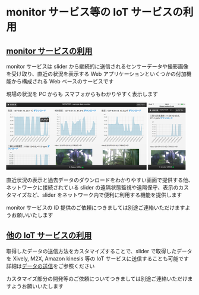 # monitor サービス等の IoT サービスの利用

## <u>monitor サービスの利用</u>
monitor サービスは slider から継続的に送信されるセンサーデータや撮影画像を受け取り、直近の状況を表示する Web アプリケーションといくつかの付加機能から構成される Web ベースのサービスです

現場の状況を PC からも スマフォからもわかりやすく表示します

<img src="pic/ss.2016-12-07 13.32.53.png" width="75%">
<img src="pic/2016-12-09 14.31.02.png" width="20%">

直近状況の表示と過去データのダウンロードをわかりやすい画面で提供する他、ネットワークに接続されている slider の遠隔状態監視や遠隔保守、表示のカスタマイズなど、slider をネットワーク内で便利に利用する機能を提供します

monitor サービスの ID 提供のご依頼につきましては別途ご連絡いただけますようお願いいたします

## <u>他の IoT サービスの利用</u>
取得したデータの送信方法をカスタマイズすることで、slider で取得したデータを Xively, M2X, Amazon kinesis 等の IoT サービスに送信することも可能です  
詳細は[データの送信](send.md)をご参照ください

カスタマイズ部分の開発等のご依頼についてつきましては別途ご連絡いただけますようお願いいたします
